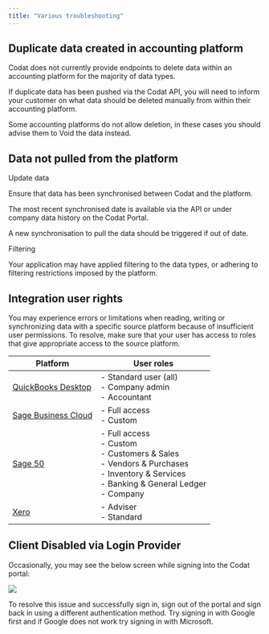 ```yaml
---
title: "Various troubleshooting"
---
```



## Duplicate data created in accounting platform

Codat does not currently provide endpoints to delete data within an accounting platform for the majority of data types.

If duplicate data has been pushed via the Codat API, you will need to inform your customer on what data should be deleted manually from within their accounting platform.

Some accounting platforms do not allow deletion, in these cases you should advise them to Void the data instead.

## Data not pulled from the platform
Update data

Ensure that data has been synchronised between Codat and the platform.

The most recent synchronised date is available via the API or under company data history on the Codat Portal.

A new synchronisation to pull the data should be triggered if out of date.

Filtering

Your application may have applied filtering to the data types, or adhering to filtering restrictions imposed by the platform.

## Integration user rights

You may experience errors or limitations when reading, writing or synchronizing data with a specific source platform because of insufficient user permissions. To resolve, make sure that your user has access to roles that give appropriate access to the source platform.

| Platform            | User roles                                                                                                                                                                    |
|---------------------|-------------------------------------------------------------------------------------------------------------------------------------------------------------------------------|
| [QuickBooks Desktop](https://quickbooks.intuit.com/learn-support/global/manage-your-account/what-different-types-of-users-can-i-add-to-my-company/00/382355)  |  - Standard user (all)<br/>- Company admin <br/> - Accountant                                                                              |
| [Sage Business Cloud](https://help.accounting.sage.com/en-gb/accounting/manage-your-subscription/user-management.html) |  - Full access <br/> - Custom                                                                                                                                          |
| [Sage 50](https://help-sage50.na.sage.com/en-us/2019/Content/USERS/Role_Setup.htm)             |  - Full access <br/> - Custom <br/> - Customers & Sales <br/> - Vendors & Purchases <br/>- Inventory & Services <br/> - Banking & General Ledger <br/> - Company     |
| [Xero](https://central.xero.com/s/article/User-roles-and-permissions-in-Xero-Business-edition?userregion=true)                |  - Adviser <br/> - Standard                                                                                                                                            |

## Client Disabled via Login Provider

Occasionally, you may see the below screen while signing into the Codat portal:

![](/img/knowledge-base/client-disabled.png)

To resolve this issue and successfully sign in, sign out of the portal and sign back in using a different authentication method. Try signing in with Google first and if Google does not work try signing in with Microsoft.